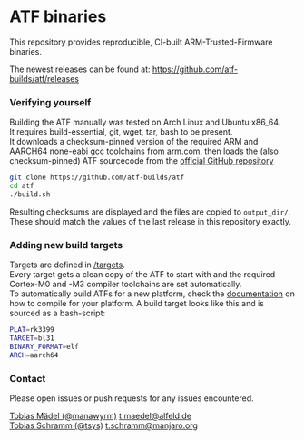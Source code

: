# ATF binaries
This repository provides reproducible, CI-built ARM-Trusted-Firmware binaries.

The newest releases can be found at: 
https://github.com/atf-builds/atf/releases

### Verifying yourself
Building the ATF manually was tested on Arch Linux and Ubuntu x86_64.   
It requires build-essential, git, wget, tar, bash to be present.   
It downloads a checksum-pinned version of the required ARM and AARCH64 none-eabi gcc toolchains from [arm.com](https://developer.arm.com/tools-and-software/open-source-software/developer-tools/gnu-toolchain/gnu-a/downloads), then loads the (also checksum-pinned) ATF sourcecode from the [official GitHub repository](https://github.com/ARM-software/arm-trusted-firmware)

```bash
git clone https://github.com/atf-builds/atf
cd atf
./build.sh
```
Resulting checksums are displayed and the files are copied to `output_dir/`.   
These should match the values of the last release in this repository exactly. 

### Adding new build targets
Targets are defined in [/targets](https://github.com/atf-builds/atf/tree/master/targets).  
Every target gets a clean copy of the ATF to start with and the required Cortex-M0 and -M3 compiler toolchains are set automatically.  
To automatically build ATFs for a new platform, check the [documentation](https://trustedfirmware-a.readthedocs.io/en/latest/plat/index.html) on how to compile for your platform.
A build target looks like this and is sourced as a bash-script:
```bash
PLAT=rk3399
TARGET=bl31
BINARY_FORMAT=elf
ARCH=aarch64
```

### Contact
Please open issues or push requests for any issues encountered.  

[Tobias Mädel (@manawyrm)](https://twitter.com/Manawyrm ) <t.maedel@alfeld.de>  
[Tobias Schramm (@tsys)](https://twitter.com/Toble_Miner) <t.schramm@manjaro.org>  
